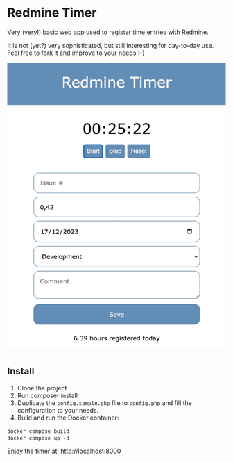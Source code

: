# Redmine Timer

Very (very!) basic web app used to register time entries with Redmine.

It is not (yet?) very sophisticated, but still interesting for day-to-day use. Feel free to fork it and improve to your needs :-)

![Screenshot](doc/screenshot.jpg)

## Install

1. Clone the project
2. Run composer install
3. Duplicate the `config.sample.php` file to `config.php` and fill the configuration to your needs.
4. Build and run the Docker container:

```shell
docker compose build
docker compose up -d
```

Enjoy the timer at: http://localhost:8000
